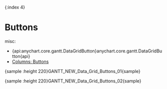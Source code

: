 {:index 4}
# Buttons

misc:

* {api:anychart.core.gantt.DataGridButton}anychart.core.gantt.DataGridButton{api}
* [Columns: Buttons](Columns#buttons)


{sample :height 220}GANTT\_NEW\_Data\_Grid\_Buttons\_01{sample}

{sample :height 220}GANTT\_NEW\_Data\_Grid\_Buttons\_02{sample}